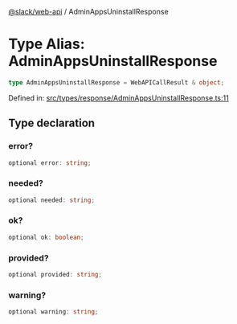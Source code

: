 [@slack/web-api](../index.md) / AdminAppsUninstallResponse

# Type Alias: AdminAppsUninstallResponse

```ts
type AdminAppsUninstallResponse = WebAPICallResult & object;
```

Defined in: [src/types/response/AdminAppsUninstallResponse.ts:11](https://github.com/slackapi/node-slack-sdk/blob/main/packages/web-api/src/types/response/AdminAppsUninstallResponse.ts#L11)

## Type declaration

### error?

```ts
optional error: string;
```

### needed?

```ts
optional needed: string;
```

### ok?

```ts
optional ok: boolean;
```

### provided?

```ts
optional provided: string;
```

### warning?

```ts
optional warning: string;
```
